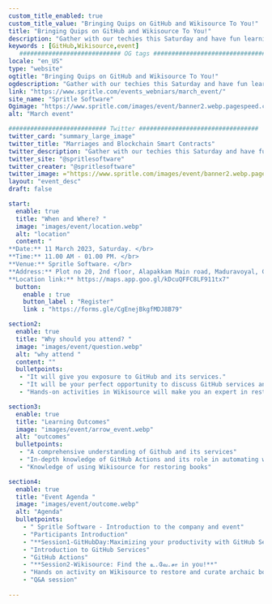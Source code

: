 ```yaml
---
custom_title_enabled: true
custom_title_value: "Bringing Quips on GitHub and Wikisource To You!"
title: "Bringing Quips on GitHub and Wikisource To You!"
description: "Gather with our techies this Saturday and have fun learning the GitHub Services and Wikisource with them!"
keywords : [GitHub,Wikisource,event]
   ############################ OG tags #################################
locale: "en_US"
type: "website"
ogtitle: "Bringing Quips on GitHub and Wikisource To You!" 
ogdescription: "Gather with our techies this Saturday and have fun learning the GitHub Services and Wikisource with them!"
link: "https://www.spritle.com/events_webniars/march_event/"
site_name: "Spritle Software" 
Ogimage: "https://www.spritle.com/images/event/banner2.webp.pagespeed.ce.WkfbS_QTE-.webp"
alt: "March event" 

########################### Twitter #################################
twitter_card: "summary_large_image"
twitter_title: "Marriages and Blockchain Smart Contracts" 
twitter_description: "Gather with our techies this Saturday and have fun learning the GitHub Services and Wikisource with them!"
twitter_site: "@spritlesoftware"
twitter_creater: "@spritlesoftware"
twitter_image: ="https://www.spritle.com/images/event/banner2.webp.pagespeed.ce.WkfbS_QTE-.webp"
layout: "event_desc"
draft: false

start:
  enable: true
  title: "When and Where? "
  image: "images/event/location.webp"
  alt: "location"
  content: "
**Date:** 11 March 2023, Saturday. </br>
**Time:** 11.00 AM - 01.00 PM. </br>
**Venue:** Spritle Software. </br>
**Address:** Plot no 20, 2nd floor, Alapakkam Main road, Maduravoyal, Chennai, Tamil Nadu 600116.</br>
**Location link:** https://maps.app.goo.gl/kDcuQFFC8LF911tx7"
  button:
    enable : true
    button_label : "Register"
    link : "https://forms.gle/CgEnejBkgfMDJ8B79"

section2:
  enable: true
  title: "Why should you attend? "
  image: "images/event/question.webp"
  alt: "why attend "
  content: ""
  bulletpoints:
   - "It will give you exposure to GitHub and its services."
   - "It will be your perfect opportunity to discuss GitHub services and Wikisource with our techies."
   - "Hands-on activities in Wikisource will make you an expert in restoring archaic books!" 

section3:
  enable: true
  title: "Learning Outcomes"
  image: "images/event/arrow_event.webp"
  alt: "outcomes"
  bulletpoints:
   - "A comprehensive understanding of Github and its services"
   - "In-depth knowledge of GitHub Actions and its role in automating workflows"
   - "Knowledge of using Wikisource for restoring books"

section4:
  enable: true
  title: "Event Agenda "
  image: "images/event/outcome.webp"
  alt: "Agenda"
  bulletpoints:
    - " Spritle Software - Introduction to the company and event"
    - "Participants Introduction"
    - "**Session1-GitHubDay:Maximizing your productivity with GitHub Services**"
    - "Introduction to GitHub Services"
    - "GitHub Actions"
    - "**Session2-Wikisource: Find the உ.வே.சா in you!**"
    - "Hands on activity on Wikisource to restore and curate archaic books on Google?"
    - "Q&A session"
    
---
```

